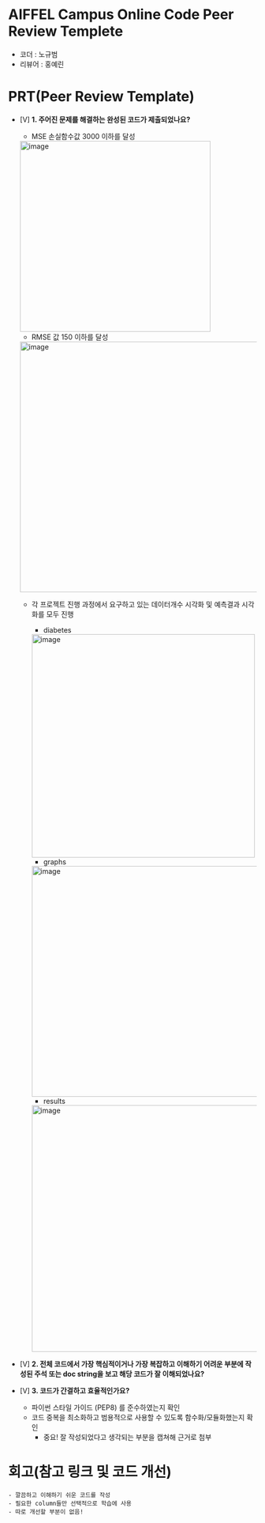 # AIFFEL Campus Online Code Peer Review Templete
- 코더 : 노규범
- 리뷰어 : 홍예린


# PRT(Peer Review Template)
- [V]  **1. 주어진 문제를 해결하는 완성된 코드가 제출되었나요?**
    - MSE 손실함수값 3000 이하를 달성
    <img width="386" alt="image" src="https://github.com/user-attachments/assets/49583519-a35b-4c4b-9371-e4355b952bc8" />  

    - RMSE 값 150 이하를 달성
    <img width="507" alt="image" src="https://github.com/user-attachments/assets/88284dd1-2321-43db-90fe-594f221be9b0" />  

    - 각 프로젝트 진행 과정에서 요구하고 있는 데이터개수 시각화 및 예측결과 시각화를 모두 진행
      - diabetes  
      <img width="452" alt="image" src="https://github.com/user-attachments/assets/d8577d33-8c59-4b45-b88d-a8358e3871d6" />

      - graphs  
      <img width="467" alt="image" src="https://github.com/user-attachments/assets/149fe47e-03f0-4c09-9df7-a4041adf5aa2" />

      - results  
      <img width="499" alt="image" src="https://github.com/user-attachments/assets/6333db55-8f2b-446a-b3f7-86993364b7a9" />


    
- [V]  **2. 전체 코드에서 가장 핵심적이거나 가장 복잡하고 이해하기 어려운 부분에 작성된 
주석 또는 doc string을 보고 해당 코드가 잘 이해되었나요?**
        
- [V]  **3. 코드가 간결하고 효율적인가요?**
    - 파이썬 스타일 가이드 (PEP8) 를 준수하였는지 확인
    - 코드 중복을 최소화하고 범용적으로 사용할 수 있도록 함수화/모듈화했는지 확인
        - 중요! 잘 작성되었다고 생각되는 부분을 캡쳐해 근거로 첨부


# 회고(참고 링크 및 코드 개선)
```
- 깔끔하고 이해하기 쉬운 코드를 작성
- 필요한 column들만 선택적으로 학습에 사용
- 따로 개선할 부분이 없음!
```
